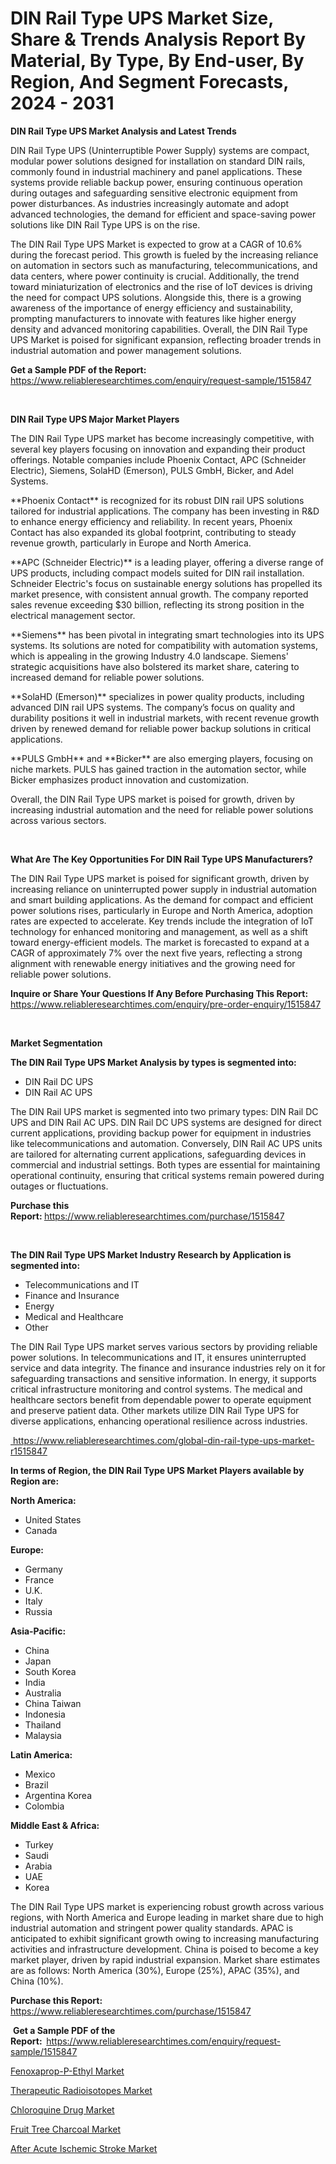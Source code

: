 <p><h1>DIN Rail Type UPS Market Size, Share & Trends Analysis Report By Material, By Type, By End-user, By Region, And Segment Forecasts, 2024 - 2031</h1></p><p><strong>DIN Rail Type UPS Market Analysis and Latest Trends</strong></p>
<p><p>DIN Rail Type UPS (Uninterruptible Power Supply) systems are compact, modular power solutions designed for installation on standard DIN rails, commonly found in industrial machinery and panel applications. These systems provide reliable backup power, ensuring continuous operation during outages and safeguarding sensitive electronic equipment from power disturbances. As industries increasingly automate and adopt advanced technologies, the demand for efficient and space-saving power solutions like DIN Rail Type UPS is on the rise.</p><p>The DIN Rail Type UPS Market is expected to grow at a CAGR of 10.6% during the forecast period. This growth is fueled by the increasing reliance on automation in sectors such as manufacturing, telecommunications, and data centers, where power continuity is crucial. Additionally, the trend toward miniaturization of electronics and the rise of IoT devices is driving the need for compact UPS solutions. Alongside this, there is a growing awareness of the importance of energy efficiency and sustainability, prompting manufacturers to innovate with features like higher energy density and advanced monitoring capabilities. Overall, the DIN Rail Type UPS Market is poised for significant expansion, reflecting broader trends in industrial automation and power management solutions.</p></p>
<p><strong>Get a Sample PDF of the Report:&nbsp;</strong> <a href="https://www.reliableresearchtimes.com/enquiry/request-sample/1515847?utm_campaign=1777&utm_medium=2&utm_source=Github&utm_content=ia&utm_term=27102024&utm_id=din-rail-type-ups">https://www.reliableresearchtimes.com/enquiry/request-sample/1515847</a></p>
<p>&nbsp;</p>
<p><strong>DIN Rail Type UPS Major Market Players</strong></p>
<p><p>The DIN Rail Type UPS market has become increasingly competitive, with several key players focusing on innovation and expanding their product offerings. Notable companies include Phoenix Contact, APC (Schneider Electric), Siemens, SolaHD (Emerson), PULS GmbH, Bicker, and Adel Systems.</p><p>**Phoenix Contact** is recognized for its robust DIN rail UPS solutions tailored for industrial applications. The company has been investing in R&D to enhance energy efficiency and reliability. In recent years, Phoenix Contact has also expanded its global footprint, contributing to steady revenue growth, particularly in Europe and North America.</p><p>**APC (Schneider Electric)** is a leading player, offering a diverse range of UPS products, including compact models suited for DIN rail installation. Schneider Electric's focus on sustainable energy solutions has propelled its market presence, with consistent annual growth. The company reported sales revenue exceeding $30 billion, reflecting its strong position in the electrical management sector.</p><p>**Siemens** has been pivotal in integrating smart technologies into its UPS systems. Its solutions are noted for compatibility with automation systems, which is appealing in the growing Industry 4.0 landscape. Siemens' strategic acquisitions have also bolstered its market share, catering to increased demand for reliable power solutions.</p><p>**SolaHD (Emerson)** specializes in power quality products, including advanced DIN rail UPS systems. The company’s focus on quality and durability positions it well in industrial markets, with recent revenue growth driven by renewed demand for reliable power backup solutions in critical applications.</p><p>**PULS GmbH** and **Bicker** are also emerging players, focusing on niche markets. PULS has gained traction in the automation sector, while Bicker emphasizes product innovation and customization.</p><p>Overall, the DIN Rail Type UPS market is poised for growth, driven by increasing industrial automation and the need for reliable power solutions across various sectors.</p></p>
<p>&nbsp;</p>
<p><strong>What Are The Key Opportunities For DIN Rail Type UPS Manufacturers?</strong></p>
<p><p>The DIN Rail Type UPS market is poised for significant growth, driven by increasing reliance on uninterrupted power supply in industrial automation and smart building applications. As the demand for compact and efficient power solutions rises, particularly in Europe and North America, adoption rates are expected to accelerate. Key trends include the integration of IoT technology for enhanced monitoring and management, as well as a shift toward energy-efficient models. The market is forecasted to expand at a CAGR of approximately 7% over the next five years, reflecting a strong alignment with renewable energy initiatives and the growing need for reliable power solutions.</p></p>
<p><strong>Inquire or Share Your Questions If Any Before Purchasing This Report:</strong> <a href="https://www.reliableresearchtimes.com/enquiry/pre-order-enquiry/1515847?utm_campaign=1777&utm_medium=2&utm_source=Github&utm_content=ia&utm_term=27102024&utm_id=din-rail-type-ups">https://www.reliableresearchtimes.com/enquiry/pre-order-enquiry/1515847</a></p>
<p>&nbsp;</p>
<p><strong>Market Segmentation</strong></p>
<p><strong>The DIN Rail Type UPS Market Analysis by types is segmented into:</strong></p>
<p><ul><li>DIN Rail DC UPS</li><li>DIN Rail AC UPS</li></ul></p>
<p><p>The DIN Rail UPS market is segmented into two primary types: DIN Rail DC UPS and DIN Rail AC UPS. DIN Rail DC UPS systems are designed for direct current applications, providing backup power for equipment in industries like telecommunications and automation. Conversely, DIN Rail AC UPS units are tailored for alternating current applications, safeguarding devices in commercial and industrial settings. Both types are essential for maintaining operational continuity, ensuring that critical systems remain powered during outages or fluctuations.</p></p>
<p><strong>Purchase this Report:&nbsp;</strong><a href="https://www.reliableresearchtimes.com/purchase/1515847?utm_campaign=1777&utm_medium=2&utm_source=Github&utm_content=ia&utm_term=27102024&utm_id=din-rail-type-ups">https://www.reliableresearchtimes.com/purchase/1515847</a></p>
<p>&nbsp;</p>
<p><strong>The DIN Rail Type UPS Market Industry Research by Application is segmented into:</strong></p>
<p><ul><li>Telecommunications and IT</li><li>Finance and Insurance</li><li>Energy</li><li>Medical and Healthcare</li><li>Other</li></ul></p>
<p><p>The DIN Rail Type UPS market serves various sectors by providing reliable power solutions. In telecommunications and IT, it ensures uninterrupted service and data integrity. The finance and insurance industries rely on it for safeguarding transactions and sensitive information. In energy, it supports critical infrastructure monitoring and control systems. The medical and healthcare sectors benefit from dependable power to operate equipment and preserve patient data. Other markets utilize DIN Rail Type UPS for diverse applications, enhancing operational resilience across industries.</p></p>
<p><a href="https://www.reliableresearchtimes.com/global-din-rail-type-ups-market-r1515847?utm_campaign=1777&utm_medium=2&utm_source=Github&utm_content=ia&utm_term=27102024&utm_id=din-rail-type-ups">&nbsp;https://www.reliableresearchtimes.com/global-din-rail-type-ups-market-r1515847</a></p>
<p><strong>In terms of Region, the DIN Rail Type UPS Market Players available by Region are:</strong></p>
<p>
    <p> <strong> North America: </strong>
        <ul>
            <li>United States</li>
            <li>Canada</li>
        </ul>
        </p> 
    <p> <strong> Europe: </strong>
        <ul>
            <li>Germany</li>
            <li>France</li>
            <li>U.K.</li>
            <li>Italy</li>
            <li>Russia</li>
        </ul>
        </p> 
    <p> <strong> Asia-Pacific: </strong>
        <ul>
            <li>China</li>
            <li>Japan</li>
            <li>South Korea</li>
            <li>India</li>
            <li>Australia</li>
            <li>China Taiwan</li>
            <li>Indonesia</li>
            <li>Thailand</li>
            <li>Malaysia</li>
        </ul>
        </p> 
    <p> <strong> Latin America: </strong>
        <ul>
            <li>Mexico</li>
            <li>Brazil</li>
            <li>Argentina Korea</li>
            <li>Colombia</li>
        </ul>
        </p> 
    <p> <strong> Middle East & Africa: </strong>
        <ul>
            <li>Turkey</li>
            <li>Saudi</li>
            <li>Arabia</li>
            <li>UAE</li>
            <li>Korea</li>
        </ul>
    </p>
    </p>
<p><p>The DIN Rail Type UPS market is experiencing robust growth across various regions, with North America and Europe leading in market share due to high industrial automation and stringent power quality standards. APAC is anticipated to exhibit significant growth owing to increasing manufacturing activities and infrastructure development. China is poised to become a key market player, driven by rapid industrial expansion. Market share estimates are as follows: North America (30%), Europe (25%), APAC (35%), and China (10%).</p></p>
<p><strong>Purchase this Report: </strong><a href="https://www.reliableresearchtimes.com/purchase/1515847?utm_campaign=1777&utm_medium=2&utm_source=Github&utm_content=ia&utm_term=27102024&utm_id=din-rail-type-ups">https://www.reliableresearchtimes.com/purchase/1515847</a></p>
<p>&nbsp;<strong>Get a Sample PDF of the Report:&nbsp;&nbsp;</strong><a href="https://www.reliableresearchtimes.com/enquiry/request-sample/1515847?utm_campaign=1777&utm_medium=2&utm_source=Github&utm_content=ia&utm_term=27102024&utm_id=din-rail-type-ups">https://www.reliableresearchtimes.com/enquiry/request-sample/1515847</a></p>
<p><strong></strong></p>
<p><p><a href="https://www.linkedin.com/pulse/fenoxaprop-p-ethyl-market-overview-global-trends-future-prospects-ebyqe?utm_campaign=1777&utm_medium=2&utm_source=Github&utm_content=ia&utm_term=27102024&utm_id=din-rail-type-ups">Fenoxaprop-P-Ethyl Market</a></p><p><a href="https://www.linkedin.com/pulse/exploring-therapeutic-radioisotopes-market-strategic-insights-bi6gc?utm_campaign=1777&utm_medium=2&utm_source=Github&utm_content=ia&utm_term=27102024&utm_id=din-rail-type-ups">Therapeutic Radioisotopes Market</a></p><p><a href="https://www.linkedin.com/pulse/surfing-chloroquine-drug-wave-riding-market-currents-2031-pvmcc?utm_campaign=1777&utm_medium=2&utm_source=Github&utm_content=ia&utm_term=27102024&utm_id=din-rail-type-ups">Chloroquine Drug Market</a></p><p><a href="https://github.com/MarilynDouglas476/Market-Research-Report-List-1/blob/main/fruit-tree-charcoal-market.md?utm_campaign=1777&utm_medium=2&utm_source=Github&utm_content=ia&utm_term=27102024&utm_id=din-rail-type-ups">Fruit Tree Charcoal Market</a></p><p><a href="https://www.linkedin.com/pulse/global-after-acute-ischemic-stroke-market-focus-product-kigcc?utm_campaign=1777&utm_medium=2&utm_source=Github&utm_content=ia&utm_term=27102024&utm_id=din-rail-type-ups">After Acute Ischemic Stroke Market</a></p></p>